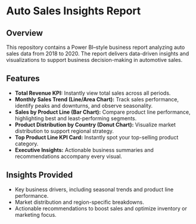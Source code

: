 # Auto Sales Insights Report

## Overview

This repository contains a Power BI–style business report analyzing auto sales data from 2018 to 2020. The report delivers data-driven insights and visualizations to support business decision-making in automotive sales.

## Features

- **Total Revenue KPI:** Instantly view total sales across all periods.  
- **Monthly Sales Trend (Line/Area Chart):** Track sales performance, identify peaks and downturns, and observe seasonality.  
- **Sales by Product Line (Bar Chart):** Compare product line performance, highlighting best and least-performing segments.  
- **Product Distribution by Country (Donut Chart):** Visualize market distribution to support regional strategy.  
- **Top Product Line KPI Card:** Instantly spot your top-selling product category.  
- **Executive Insights:** Actionable business summaries and recommendations accompany every visual.

## Insights Provided

- Key business drivers, including seasonal trends and product line performance.  
- Market distribution and region-specific breakdowns.  
- Actionable recommendations to boost sales and optimize inventory or marketing focus.

